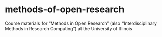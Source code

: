 # methods-of-open-research
Course materials for “Methods in Open Research” (also “Interdisciplinary Methods in Research Computing”) at the University of Illinois
